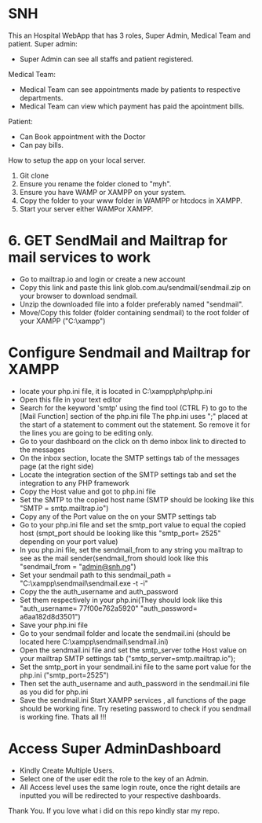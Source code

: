 # SNH
This an Hospital WebApp that has 3 roles, Super Admin, Medical Team and patient.
Super admin:
* Super Admin can see all staffs and patient registered.

Medical Team:
* Medical Team can see appointments made by patients to respective departments.
* Medical Team can view which payment has paid the apointment bills.

Patient:
+ Can Book appointment with the Doctor
+ Can pay bills.

How to setup the app on your local server.

1. Git clone <repo link>
2. Ensure you rename the folder cloned to "myh".
3. Ensure you have WAMP or XAMPP on your system.
4. Copy the folder to your www folder in WAMPP or htcdocs in XAMPP.
5. Start your server either WAMPor XAMPP.

# 6. GET SendMail and Mailtrap for mail services to work 
  * Go to mailtrap.io and login or create a new account
  * Copy this link and paste this link glob.com.au/sendmail/sendmail.zip on your browser to download sendmail.
  * Unzip the downloaded file into a folder preferably named "sendmail".
  * Move/Copy this folder (folder containing sendmail) to the root folder of your XAMPP ("C:\xampp")

# Configure Sendmail and Mailtrap for XAMPP
* locate your php.ini file, it is located in C:\xampp\php\php.ini
* Open this file in your text editor
* Search for the keyword 'smtp' using the find tool (CTRL F) to go to the [Mail Function] section of the php.ini file
The php.ini uses ";" placed at the start of a statement to comment out the statement. So remove it for the lines you are going to be editing only.
* Go to your dashboard on the click on th demo inbox link to directed to the messages
* On the inbox section, locate the SMTP settings tab of the messages page (at the right side)
* Locate the integration section of the SMTP settings tab and set the integration to any PHP framework
* Copy the Host value and got to php.ini file
*  Set the SMTP to the copied host name (SMTP should be looking like this "SMTP = smtp.mailtrap.io")
* Copy any of the Port value on the on your SMTP settings tab
* Go to your php.ini file and set the smtp_port value to equal the copied host (smpt_port should be looking like this     "smtp_port= 2525" depending on your port value)
* In you php.ini file, set the sendmail_from to any string you mailtrap to see as the mail sender(sendmail_from should look like this "sendmail_from = "admin@snh.ng")
* Set your sendmail path to this sendmail_path = "C:\xampp\sendmail\sendmail.exe -t -i"
* Copy the the auth_username and auth_password
* Set them respectively in your php.ini(They should look like this "auth_username= 77f00e762a5920" "auth_password= a6aa182d8d3501")
* Save your php.ini file
* Go to your sendmail folder and locate the sendmail.ini (should be located here C:\xampp\sendmail\sendmail.ini)
* Open the sendmail.ini file and set the smtp_server tothe Host value on your mailtrap SMTP settings tab ("smtp_server=smtp.mailtrap.io");
* Set the smtp_port in your sendmail.ini file to the same port value for the php.ini ("smtp_port=2525")
* Then set the auth_username and auth_password in the sendmail.ini file as you did for php.ini
* Save the sendmail.ini
Start XAMPP services , all functions of the page should be working fine.
Try reseting password to check if you sendmail is working fine.
Thats all !!!


# Access Super AdminDashboard
* Kindly Create Multiple Users.
* Select one of the user edit the role to the key of an Admin.
* All Access level uses the same login route, once the right details are inputted you will be redirected to your respective dashboards.

Thank You. If you love what i did on this repo kindly star my repo.


